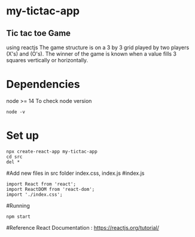 # my-tictac-app
## Tic tac toe Game
using reactjs The game structure is on a 3 by 3 grid played by two players (X's) and (O's).
The winner of the game is known when a value fills 3 squares vertically or horizontally.

# Dependencies
node >= 14 To check node version
```
node -v

```
# Set up
```
npx create-react-app my-tictac-app
cd src 
del *
```

#Add new files in src folder index.css, index.js
#index.js

```
import React from 'react';
import ReactDOM from 'react-dom';
import './index.css';

```
#Running
```
npm start
```
#Reference
React Documentation : https://reactjs.org/tutorial/


